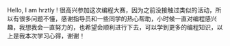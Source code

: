 Hello, I am hrztly ! 很高兴参加这次编程大赛，因为之前没接触过类似的活动，所以有很多问题不懂，感谢指导员和一些同学的热心帮助，小时候一直对编程感兴趣，我想我会一直努力的，也希望会顺利进行下去，可以学到更多的编程知识，以上是我本次学习心得，谢谢！